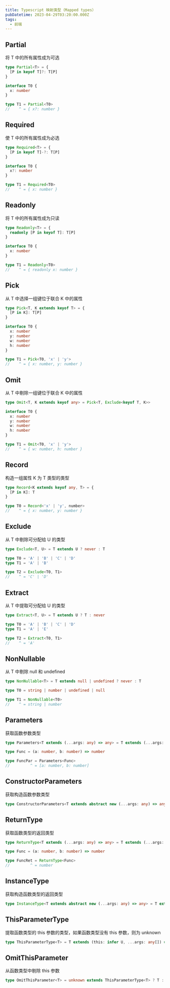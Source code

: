 ```yaml
---
title: Typescript 映射类型（Mapped types）
pubDatetime: 2023-04-29T03:20:00.000Z
tags:
  - 前端
---
```


## Partial

将 T 中的所有属性成为可选

```Typescript
type Partial<T> = {
  [P in keyof T]?: T[P]
}
```

```Typescript
interface T0 {
  x: number
}

type T1 = Partial<T0>
//    ^ = { x?: number }
```

## Required

使 T 中的所有属性成为必选

```Typescript
type Required<T> = {
  [P in keyof T]-?: T[P]
}
```

```Typescript
interface T0 {
  x?: number
}

type T1 = Required<T0>
//    ^ = { x: number }
```

## Readonly

将 T 中的所有属性成为只读

```Typescript
type Readonly<T> = {
  readonly [P in keyof T]: T[P]
}
```

```Typescript
interface T0 {
  x: number
}

type T1 = Readonly<T0>
//    ^ = { readonly x: number }
```

## Pick

从 T 中选择一组键位于联合 K 中的属性

```Typescript
type Pick<T, K extends keyof T> = {
  [P in K]: T[P]
}
```

```Typescript
interface T0 {
  x: number
  y: number
  w: number
  h: number
}

type T1 = Pick<T0, 'x' | 'y'>
//    ^ = { x: number, y: number }
```

## Omit

从 T 中剔除一组键位于联合 K 中的属性

```Typescript
type Omit<T, K extends keyof any> = Pick<T, Exclude<keyof T, K>>
```

```Typescript
interface T0 {
  x: number
  y: number
  w: number
  h: number
}

type T1 = Omit<T0, 'x' | 'y'>
//    ^ = { w: number, h: number }
```

## Record

构造一组属性 K 为 T 类型的类型

```Typescript
type Record<K extends keyof any, T> = {
  [P in K]: T
}
```

```Typescript
type T0 = Record<'x' | 'y', number>
//    ^ = { x: number, y: number }
```

## Exclude

从 T 中剔除可分配给 U 的类型

```Typescript
type Exclude<T, U> = T extends U ? never : T
```

```Typescript
type T0 = 'A' | 'B' | 'C' | 'D'
type T1 = 'A' | 'B'

type T2 = Exclude<T0, T1>
//    ^ = 'C' | 'D'
```

## Extract

从 T 中提取可分配给 U 的类型

```Typescript
type Extract<T, U> = T extends U ? T : never
```

```Typescript
type T0 = 'A' | 'B' | 'C' | 'D'
type T1 = 'A' | 'E'

type T2 = Extract<T0, T1>
//    ^ = 'A'
```

## NonNullable

从 T 中剔除 null 和 undefined

```Typescript
type NonNullable<T> = T extends null | undefined ? never : T
```

```Typescript
type T0 = string | number | undefined | null

type T1 = NonNullable<T0>
//    ^ = string | number
```

## Parameters

获取函数参数类型

```Typescript
type Parameters<T extends (...args: any) => any> = T extends (...args: infer P) => any ? P : never
```

```Typescript
type Func = (a: number, b: number) => number

type FuncPar = Parameters<Func>
//         ^ = [a: number, b: number]
```

## ConstructorParameters

获取构造函数参数类型

```Typescript
type ConstructorParameters<T extends abstract new (...args: any) => any> = T extends abstract new (...args: infer P) => any ? P : never
```

## ReturnType

获取函数类型的返回类型

```Typescript
type ReturnType<T extends (...args: any) => any> = T extends (...args: any) => infer R ? R : any
```

```Typescript
type Func = (a: number, b: number) => number

type FuncRet = ReturnType<Func>
//         ^ = number
```

## InstanceType

获取构造函数类型的返回类型

```Typescript
type InstanceType<T extends abstract new (...args: any) => any> = T extends abstract new (...args: any) => infer R ? R : any;
```

## ThisParameterType

提取函数类型的 this 参数的类型，如果函数类型没有 this 参数，则为 unknown

```Typescript
type ThisParameterType<T> = T extends (this: infer U, ...args: any[]) => any ? U : unknown
```

## OmitThisParameter

从函数类型中剔除 this 参数

```Typescript
type OmitThisParameter<T> = unknown extends ThisParameterType<T> ? T : T extends (...args: infer A) => infer R ? (...args: A) => R : T
```

